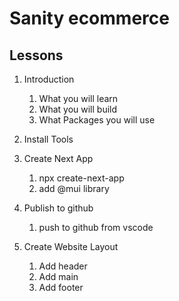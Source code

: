 # Sanity ecommerce

## Lessons

1. Introduction
   1. What you will learn
   2. What you will build
   3. What Packages you will use
2. Install Tools

3. Create Next App
   1. npx create-next-app
   2. add @mui library

4. Publish to github
   1. push to github from vscode

5. Create Website Layout 
    1. Add header
    2. Add main
    3. Add footer

